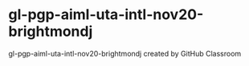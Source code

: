 # gl-pgp-aiml-uta-intl-nov20-brightmondj
gl-pgp-aiml-uta-intl-nov20-brightmondj created by GitHub Classroom
